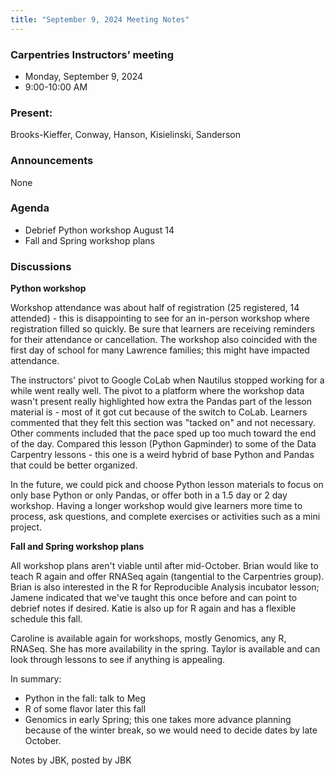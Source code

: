 ```yaml
---
title: "September 9, 2024 Meeting Notes"
---
```

### Carpentries Instructors’ meeting
- Monday, September 9, 2024
- 9:00-10:00 AM

### Present:  
Brooks-Kieffer, Conway, Hanson, Kisielinski, Sanderson

### Announcements
None

### Agenda

- Debrief Python workshop August 14
- Fall and Spring workshop plans

### Discussions

**Python workshop**

Workshop attendance was about half of registration (25 registered, 14 attended) - this is disappointing to see for an in-person workshop where registration filled so quickly. Be sure that learners are receiving reminders for their attendance or cancellation. The workshop also coincided with the first day of school for many Lawrence families; this might have impacted attendance.

The instructors' pivot to Google CoLab when Nautilus stopped working for a while went really well. The pivot to a platform where the workshop data wasn't present really highlighted how extra the Pandas part of the lesson material is - most of it got cut because of the switch to CoLab. Learners commented that they felt this section was "tacked on" and not necessary. Other comments included that the pace sped up too much toward the end of the day. Compared this lesson (Python Gapminder) to some of the Data Carpentry lessons - this one is a weird hybrid of base Python and Pandas that could be better organized. 

In the future, we could pick and choose Python lesson materials to focus on only base Python or only Pandas, or offer both in a 1.5 day or 2 day workshop. Having a longer workshop would give learners more time to process, ask questions, and complete exercises or activities such as a mini project.


**Fall and Spring workshop plans**

All workshop plans aren't viable until after mid-October. Brian would like to teach R again and offer RNASeq again (tangential to the Carpentries group). Brian is also interested in the R for Reproducible Analysis incubator lesson; Jamene indicated that we've taught this once before and can point to debrief notes if desired. Katie is also up for R again and has a flexible schedule this fall.

Caroline is available again for workshops, mostly Genomics, any R, RNASeq. She has more availability in the spring. Taylor is available and can look through lessons to see if anything is appealing.

In summary:

- Python in the fall: talk to Meg
- R of some flavor later this fall
- Genomics in early Spring; this one takes more advance planning because of the winter break, so we would need to decide dates by late October.

Notes by JBK, posted by JBK
